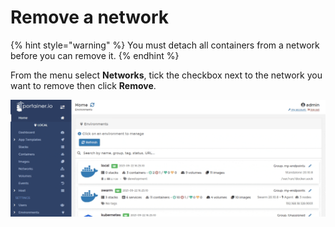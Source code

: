 # Remove a network

{% hint style="warning" %}
You must detach all containers from a network before you can remove it.
{% endhint %}

From the menu select **Networks**, tick the checkbox next to the network you want to remove then click **Remove**.

![](../../../.gitbook/assets/2.9-networks-remove-1.gif)

